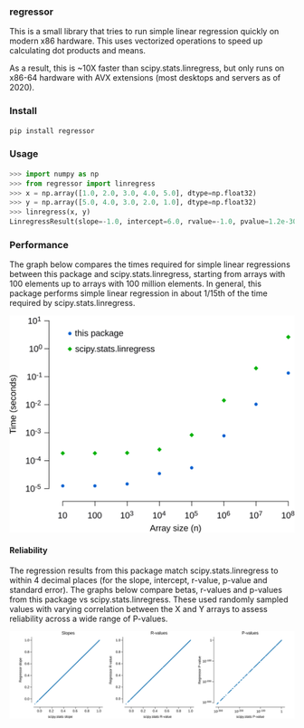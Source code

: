 ### regressor

This is a small library that tries to run simple linear regression quickly on
modern x86 hardware. This uses vectorized operations to speed up calculating dot products and means.

As a result, this is ~10X faster than scipy.stats.linregress, but only runs
on x86-64 hardware with AVX extensions (most desktops and servers as of 2020).

### Install
```sh
pip install regressor
```

### Usage
```py
>>> import numpy as np
>>> from regressor import linregress
>>> x = np.array([1.0, 2.0, 3.0, 4.0, 5.0], dtype=np.float32)
>>> y = np.array([5.0, 4.0, 3.0, 2.0, 1.0], dtype=np.float32)
>>> linregress(x, y)
LinregressResult(slope=-1.0, intercept=6.0, rvalue=-1.0, pvalue=1.2e-30, stderr=0.0)
```

### Performance
The graph below compares the times required for simple linear regressions between
this package and scipy.stats.linregress, starting from arrays with 100 elements
up to arrays with 100 million elements. In general, this package performs simple
linear regression in about 1/15th of the time required by scipy.stats.linregress.

![Performance](/docs/performance.svg)

#### Reliability
The regression results from this package match scipy.stats.linregress to within 
4 decimal places (for the slope, intercept, r-value, p-value and standard error).
The graphs below compare betas, r-values and p-values from this package vs 
scipy.stats.linregress. These used randomly sampled values with varying correlation 
between the X and Y arrays to assess reliability across a wide range of P-values.

![Reliability](/docs/reliability.svg)
